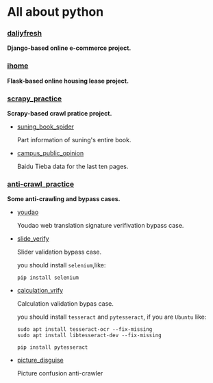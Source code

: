 # All about **python** 

### [daliyfresh](https://github.com/zlj-zz/python_/tree/master/dailyfresh) 
**Django-based online e-commerce project.**

### [ihome](https://github.com/zlj-zz/python_/tree/master/ihome) 
**Flask-based online housing lease project.**

### [scrapy_practice](https://github.com/zlj-zz/python_/tree/master/scrapy_practice) 
**Scrapy-based crawl pratice project.**

- [suning_book_spider](https://github.com/zlj-zz/python_/tree/master/scrapy_practice/suning_book_spider) 

    Part information of suning's entire book.

- [campus_public_opinion](https://github.com/zlj-zz/python_/tree/master/scrapy_practice/campus_public_opinion) 

    Baidu Tieba data for the last ten pages.

### [anti-crawl_practice](https://github.com/zlj-zz/python_/tree/master/anti-crawl_practice) 
**Some anti-crawling and bypass cases.** 

- [youdao](https://github.com/zlj-zz/python_/tree/master/anti-crawl_practice/youdao) 

    Youdao web translation signature verifivation bypass case.
- [slide_verify](https://github.com/zlj-zz/python_/tree/master/anti-crawl_practice/slide_vrify) 

    Slider validation bypass case.

    you should install `selenium`,like:
    ```shell
    pip install selenium
    ```

- [calculation_vrify](https://github.com/zlj-zz/python_/tree/master/anti-crawl_practice/calculation_vrify) 

    Calculation validation bypas case.

    you should install `tesseract` and `pytesseract`, if you are `Ubuntu` like:
    ```shell
    sudo apt install tesseract-ocr --fix-missing
    sudo apt install libtesseract-dev --fix-missing

    pip install pytesseract
    ```
- [picture_disguise](https://github.com/zlj-zz/python_/tree/master/anti-crawl_practice/picture_disguise) 

    Picture confusion anti-crawler

    
